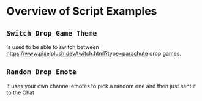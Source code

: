 # Overview of Script Examples

## `Switch Drop Game Theme`

Is used to be able to switch between https://www.pixelplush.dev/twitch.html?type=parachute drop games.

## `Random Drop Emote`

It uses your own channel emotes to pick a random one and then just sent it to the Chat
